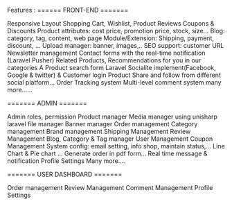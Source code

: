 Features :
====== FRONT-END =======

Responsive Layout
Shopping Cart, Wishlist, Product Reviews
Coupons & Discounts
Product attributes: cost price, promotion price, stock, size...
Blog: category, tag, content, web page
Module/Extension: Shipping, payment, discount, ...
Upload manager: banner, images,..
SEO support: customer URL
Newsletter management
Contact forms with the real-time notification (Laravel Pusher)
Related Products, Recommendations for you in our categories
A Product search form
Laravel Socialite implement(Facebook, Google & twitter) & Customer login
Product Share and follow from different social platform...
Order Tracking system
Multi-level comment system many more......


======= ADMIN =======

Admin roles, permission
Product manager
Media manager using unisharp laravel file manager
Banner manager
Order management
Category management
Brand management
Shipping Management
Review Management
Blog, Category & Tag manager
User Management
Coupon Management
System config: email setting, info shop, maintain status,...
Line Chart & Pie chart ...
Generate order in pdf form...
Real time message & notification
Profile Settings Many more....

======= USER DASHBOARD =======

Order management
Review Management
Comment Management
Profile Settings
